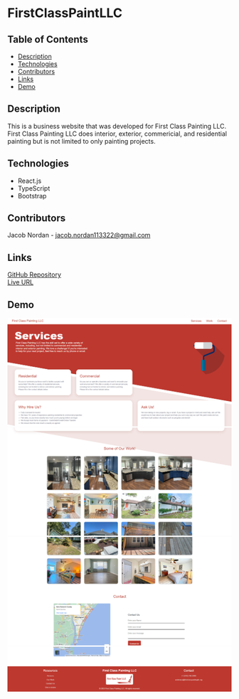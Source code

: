 # FirstClassPaintLLC

## Table of Contents

- [Description](#description)
- [Technologies](#technologies)
- [Contributors](#contributors)
- [Links](#links)
- [Demo](#demo)

## Description

This is a business website that was developed for First Class Painting LLC. First Class Painting LLC does interior, exterior, commericial, and residential painting but is not limited to only painting projects.

## Technologies

- React.js
- TypeScript
- Bootstrap

## Contributors

Jacob Nordan - <a href="mailto:jacob.nordan113322@gmail.com">jacob.nordan113322@gmail.com</a>

## Links

[GitHub Repository](https://github.com/jnordan132/FirstClassPaintingLLC)\
[Live URL](https://firstclasspaintingllc.org/)

## Demo

![demo1](./src/assets/readme/Demo1.png)
![demo2](./src/assets/readme/Demo2.png)
![demo3](./src/assets/readme/Demo3.png)
![demo4](./src/assets/readme/Demo4.png)
